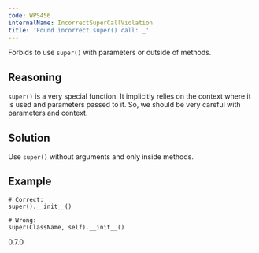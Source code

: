 ```yaml
---
code: WPS456
internalName: IncorrectSuperCallViolation
title: 'Found incorrect super() call: _'
---
```


Forbids to use `super()` with parameters or outside of methods.

## Reasoning
`super()` is a very special function. It implicitly relies on the
context where it is used and parameters passed to it. So, we should
be very careful with parameters and context.

## Solution
Use `super()` without arguments and only inside methods.

## Example

    # Correct:
    super().__init__()
    
    # Wrong:
    super(ClassName, self).__init__()

<div class="versionadded">

0.7.0

</div>